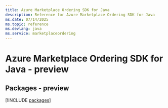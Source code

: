 ```yaml
---
title: Azure Marketplace Ordering SDK for Java
description: Reference for Azure Marketplace Ordering SDK for Java
ms.date: 07/14/2025
ms.topic: reference
ms.devlang: java
ms.service: marketplaceordering
---
```

# Azure Marketplace Ordering SDK for Java - preview
## Packages - preview
[!INCLUDE [packages](marketplace-ordering-index.md)]
